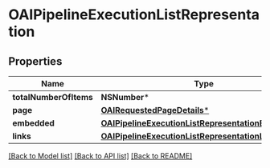 # OAIPipelineExecutionListRepresentation

## Properties
Name | Type | Description | Notes
------------ | ------------- | ------------- | -------------
**totalNumberOfItems** | **NSNumber*** |  | [optional] 
**page** | [**OAIRequestedPageDetails***](OAIRequestedPageDetails.md) |  | [optional] 
**embedded** | [**OAIPipelineExecutionListRepresentationEmbedded***](OAIPipelineExecutionListRepresentationEmbedded.md) |  | [optional] 
**links** | [**OAIPipelineExecutionListRepresentationLinks***](OAIPipelineExecutionListRepresentationLinks.md) |  | [optional] 

[[Back to Model list]](../README.md#documentation-for-models) [[Back to API list]](../README.md#documentation-for-api-endpoints) [[Back to README]](../README.md)



